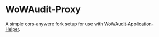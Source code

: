 # WoWAudit-Proxy

A simple cors-anywere fork setup for use with [WoWAudit-Application-Helper](https://github.com/ReeceGordon/WoWAudit-Application-Helper).
